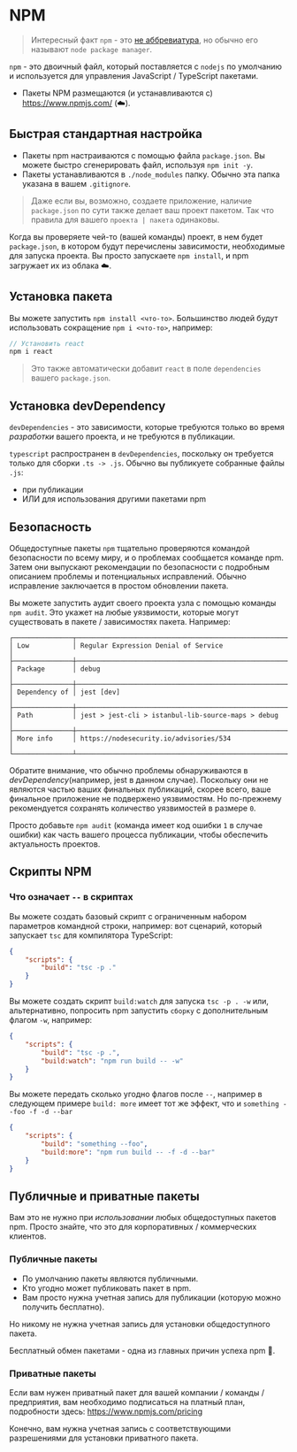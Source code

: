 # NPM

> Интересный факт `npm` - это [не аббревиатура](https://twitter.com/npmjs/status/347057301401763840), но обычно его называют `node package manager`.

`npm` - это двоичный файл, который поставляется с `nodejs` по умолчанию и используется для управления JavaScript / TypeScript пакетами.

-   Пакеты NPM размещаются (и устанавливаются с) https://www.npmjs.com/ (☁️).

## Быстрая стандартная настройка

-   Пакеты npm настраиваются с помощью файла `package.json`. Вы можете быстро сгенерировать файл, используя `npm init -y`.
-   Пакеты устанавливаются в `./node_modules` папку. Обычно эта папка указана в вашем `.gitignore`.

> Даже если вы, возможно, создаете приложение, наличие `package.json` по сути также делает ваш проект пакетом. Так что правила для вашего `проекта | пакета` одинаковы.

Когда вы проверяете чей-то (вашей команды) проект, в нем будет `package.json`, в котором будут перечислены зависимости, необходимые для запуска проекта. Вы просто запускаете `npm install`, и npm загружает их из облака ☁️.

## Установка пакета

Вы можете запустить `npm install <что-то>`. Большинство людей будут использовать сокращение `npm i <что-то>`, например:

```ts
// Установить react
npm i react
```

> Это также автоматически добавит `react` в поле `dependencies` вашего `package.json`.

## Установка devDependency

`devDependencies` - это зависимости, которые требуются только во время _разработки_ вашего проекта, и не требуются в публикации.

`typescript` распространен в `devDependencies`, поскольку он требуется только для сборки `.ts -> .js`. Обычно вы публикуете собранные файлы `.js`:

-   при публикации
-   ИЛИ для использования другими пакетами npm

## Безопасность

Общедоступные пакеты `npm` тщательно проверяются командой безопасности по всему миру, и о проблемах сообщается команде npm. Затем они выпускают рекомендации по безопасности с подробным описанием проблемы и потенциальных исправлений. Обычно исправление заключается в простом обновлении пакета.

Вы можете запустить аудит своего проекта узла с помощью команды `npm audit`. Это укажет на любые уязвимости, которые могут существовать в пакете / зависимостях пакета. Например:

```
┌───────────────┬──────────────────────────────────────────────────────────────┐
│ Low           │ Regular Expression Denial of Service                         │
├───────────────┼──────────────────────────────────────────────────────────────┤
│ Package       │ debug                                                        │
├───────────────┼──────────────────────────────────────────────────────────────┤
│ Dependency of │ jest [dev]                                                   │
├───────────────┼──────────────────────────────────────────────────────────────┤
│ Path          │ jest > jest-cli > istanbul-lib-source-maps > debug           │
├───────────────┼──────────────────────────────────────────────────────────────┤
│ More info     │ https://nodesecurity.io/advisories/534                       │
└───────────────┴──────────────────────────────────────────────────────────────┘
```

Обратите внимание, что обычно проблемы обнаруживаются в _devDependency_(например, jest в данном случае). Поскольку они не являются частью ваших финальных публикаций, скорее всего, ваше финальное приложение не подвержено уязвимостям. Но по-прежнему рекомендуется сохранять количество уязвимостей в размере `0`.

Просто добавьте `npm audit` (команда имеет код ошибки `1` в случае ошибки) как часть вашего процесса публикации, чтобы обеспечить актуальность проектов.

## Скрипты NPM

### Что означает `--` в скриптах

Вы можете создать базовый скрипт с ограниченным набором параметров командной строки, например: вот сценарий, который запускает `tsc` для компилятора TypeScript:

```json
{
    "scripts": {
        "build": "tsc -p ."
    }
}
```

Вы можете создать скрипт `build:watch` для запуска `tsc -p . -w` или, альтернативно, попросить npm запустить `сборку` с дополнительным флагом `-w`, например:

```json
{
    "scripts": {
        "build": "tsc -p .",
        "build:watch": "npm run build -- -w"
    }
}
```

Вы можете передать сколько угодно флагов после `--`, например в следующем примере `build: more` имеет тот же эффект, что и `something --foo -f -d --bar`

```json
{
    "scripts": {
        "build": "something --foo",
        "build:more": "npm run build -- -f -d --bar"
    }
}
```

## Публичные и приватные пакеты

Вам это не нужно при _использовании_ любых общедоступных пакетов npm. Просто знайте, что это для корпоративных / коммерческих клиентов.

### Публичные пакеты

-   По умолчанию пакеты являются публичными.
-   Кто угодно может публиковать пакет в npm.
-   Вам просто нужна учетная запись для публикации (которую можно получить бесплатно).

Но никому не нужна учетная запись для установки общедоступного пакета.

Бесплатный обмен пакетами - одна из главных причин успеха npm 🌹.

### Приватные пакеты

Если вам нужен приватный пакет для вашей компании / команды / предприятия, вам необходимо подписаться на платный план, подробности здесь: https://www.npmjs.com/pricing

Конечно, вам нужна учетная запись с соответствующими разрешениями для установки приватного пакета.
